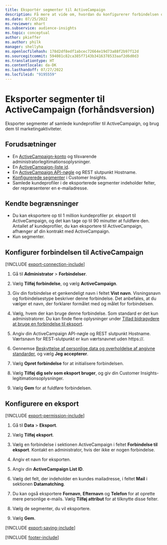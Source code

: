 ```yaml
---
title: Eksportér segmenter til ActiveCampaign
description: Få mere at vide om, hvordan du konfigurerer forbindelsen og eksporterer til ActiveCampaign.
ms.date: 07/25/2022
ms.reviewer: mhart
ms.subservice: audience-insights
ms.topic: conceptual
author: pkieffer
ms.author: philk
manager: shellyha
ms.openlocfilehash: 178d2df8edf1abcec72664e19d73a88f2b97f12d
ms.sourcegitcommit: 594081c82ca385f7143b3416378533aaf2d6d0d3
ms.translationtype: HT
ms.contentlocale: da-DK
ms.lasthandoff: 07/27/2022
ms.locfileid: "9195559"
---
```

# <a name="export-segments-to-activecampaign-preview"></a>Eksporter segmenter til ActiveCampaign (forhåndsversion)

Eksporter segmenter af samlede kundeprofiler til ActiveCampaign, og brug dem til marketingaktiviteter.

## <a name="prerequisites"></a>Forudsætninger

- En [ActiveCampaign-konto](https://www.activecampaign.com/) og tilsvarende administratorlegitimationsoplysninger.
- En [ActiveCampaign-liste id](https://help.activecampaign.com/hc/articles/360000030559-How-to-create-a-list-in-ActiveCampaign).
- En [ActiveCampaign API-nøgle](https://help.activecampaign.com/hc/articles/207317590-Getting-started-with-the-API#how-to-obtain-your-activecampaign-api-url-and-key) og REST slutpunkt Hostname.
- [Konfigurerede segmenter](segments.md) i Customer Insights.
- Samlede kundeprofiler i de eksporterede segmenter indeholder felter, der repræsenterer en e-mailadresse.

## <a name="known-limitations"></a>Kendte begrænsninger

- Du kan eksportere op til 1 million kundeprofiler pr. eksport til ActiveCampaign, og det kan tage op til 90 minutter at fuldføre den. Antallet af kundeprofiler, du kan eksportere til ActiveCampaign, afhænger af din kontrakt med ActiveCampaign.
- Kun segmenter.

## <a name="set-up-connection-to-activecampaign"></a>Konfigurer forbindelsen til ActiveCampaign

[!INCLUDE [export-connection-include](includes/export-connection-admn.md)]

1. Gå til **Administrator** > **Forbindelser**.

1. Vælg **Tilføj forbindelse**, og vælg **ActiveCampaign**.

1. Giv din forbindelse et genkendeligt navn i feltet **Vist navn**. Visningsnavn og forbindelsestype beskriver denne forbindelse. Det anbefales, at du vælger et navn, der forklarer formålet med og målet for forbindelsen.

1. Vælg, hvem der kan bruge denne forbindelse. Som standard er det kun administratorer. Du kan finde flere oplysninger under [Tillad bidragydere at bruge en forbindelse til eksport](connections.md#allow-contributors-to-use-a-connection-for-exports).

1. Angiv din ActiveCampaign API-nøgle og REST slutpunkt Hostname. Værtsnavn for REST-slutpunkt er kun værtsnavnet uden https://.

1. Gennemse [Beskyttelse af personlige data og overholdelse af angivne standarder](connections.md#data-privacy-and-compliance), og vælg **Jeg accepterer**.

1. Vælg **Opret forbindelse** for at initialisere forbindelsen.

1. Vælg **Tilføj dig selv som eksport bruger**, og giv din Customer Insights-legitimationsoplysninger.

1. Vælg **Gem** for at fuldføre forbindelsen.

## <a name="configure-an-export"></a>Konfigurere en eksport

[!INCLUDE [export-permission-include](includes/export-permission.md)]

1. Gå til **Data** > **Eksport**.

1. Vælg **Tilføj eksport**.

1. Vælg en forbindelse i sektionen ActiveCampaign i feltet **Forbindelse til eksport**. Kontakt en administrator, hvis der ikke er nogen forbindelse.

1. Angiv et navn for eksporten.

1. Angiv din **ActiveCampaign List ID**.

1. Vælg det felt, der indeholder en kundes mailadresse, i feltet **Mail** i sektionen **Datamatching**.

1. Du kan også eksportere **Fornavn**, **Efternavn** og **Telefon** for at oprette mere personlige e-mails. Vælg **Tilføj attribut** for at tilknytte disse felter.

1. Vælg de segmenter, du vil eksportere.

1. Vælg **Gem**.

[!INCLUDE [export-saving-include](includes/export-saving.md)]

[!INCLUDE [footer-include](includes/footer-banner.md)]

